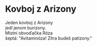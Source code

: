 # Kovboj z Arizony

Jeden kovboj z Arizony  
jedl jenom burizony.  
Místní obvoďačka Róza  
šeptá: "Avitaminóza!
Zítra budeš patizony."
